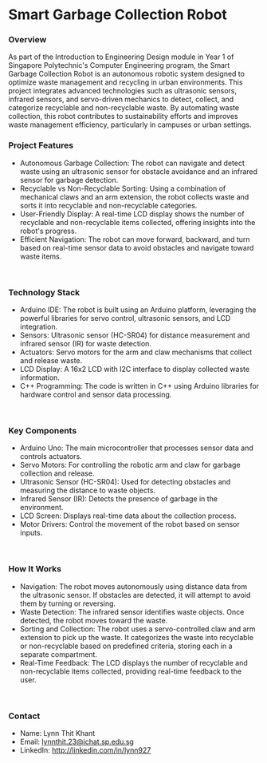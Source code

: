 # Smart Garbage Collection Robot

### Overview
As part of the Introduction to Engineering Design module in Year 1 of Singapore Polytechnic's Computer Engineering program, the Smart Garbage Collection Robot is an autonomous robotic system designed to optimize waste management and recycling in urban environments. This project integrates advanced technologies such as ultrasonic sensors, infrared sensors, and servo-driven mechanics to detect, collect, and categorize recyclable and non-recyclable waste. By automating waste collection, this robot contributes to sustainability efforts and improves waste management efficiency, particularly in campuses or urban settings.
<br>

### Project Features
- Autonomous Garbage Collection: The robot can navigate and detect waste using an ultrasonic sensor for obstacle avoidance and an infrared sensor for garbage detection.
- Recyclable vs Non-Recyclable Sorting: Using a combination of mechanical claws and an arm extension, the robot collects waste and sorts it into recyclable and non-recyclable categories.
- User-Friendly Display: A real-time LCD display shows the number of recyclable and non-recyclable items collected, offering insights into the robot's progress.
- Efficient Navigation: The robot can move forward, backward, and turn based on real-time sensor data to avoid obstacles and navigate toward waste items.
<br>

### Technology Stack
- Arduino IDE: The robot is built using an Arduino platform, leveraging the powerful libraries for servo control, ultrasonic sensors, and LCD integration.
- Sensors: Ultrasonic sensor (HC-SR04) for distance measurement and infrared sensor (IR) for waste detection.
- Actuators: Servo motors for the arm and claw mechanisms that collect and release waste.
- LCD Display: A 16x2 LCD with I2C interface to display collected waste information.
- C++ Programming: The code is written in C++ using Arduino libraries for hardware control and sensor data processing.
<br>

### Key Components
- Arduino Uno: The main microcontroller that processes sensor data and controls actuators.
- Servo Motors: For controlling the robotic arm and claw for garbage collection and release.
- Ultrasonic Sensor (HC-SR04): Used for detecting obstacles and measuring the distance to waste objects.
- Infrared Sensor (IR): Detects the presence of garbage in the environment.
- LCD Screen: Displays real-time data about the collection process.
- Motor Drivers: Control the movement of the robot based on sensor inputs.
<br>

### How It Works
- Navigation: The robot moves autonomously using distance data from the ultrasonic sensor. If obstacles are detected, it will attempt to avoid them by turning or reversing.
- Waste Detection: The infrared sensor identifies waste objects. Once detected, the robot moves toward the waste.
- Sorting and Collection: The robot uses a servo-controlled claw and arm extension to pick up the waste. It categorizes the waste into recyclable or non-recyclable based on predefined criteria, storing each in a separate compartment.
- Real-Time Feedback: The LCD displays the number of recyclable and non-recyclable items collected, providing real-time feedback to the user.

<br>

### Contact
- Name: Lynn Thit Khant
- Email: lynnthit.23@ichat.sp.edu.sg
- LinkedIn: http://linkedin.com/in/lynn927